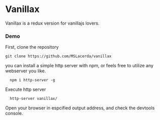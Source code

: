 # Vanillax

Vanillax is a redux version for vanillajs lovers.

### Demo

First, clone the repository

```
git clone https://github.com/MSLacerda/vanillax
```

you can install a simple http server with npm, or feels free to utilize any webserver you like.

```
  npm i http-server -g
```

Execute http server

```
  http-server vanillax/
```

Open your browser in espcified output address, and check the devtools console.





